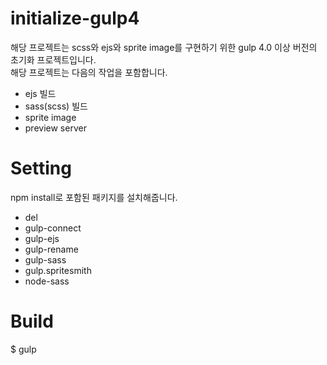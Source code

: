 # initialize-gulp4
해당 프로젝트는 scss와 ejs와 sprite image를 구현하기 위한 gulp 4.0 이상 버전의 초기화 프로젝트입니다.  
해당 프로젝트는 다음의 작업을 포함합니다.  
- ejs 빌드
- sass(scss) 빌드
- sprite image
- preview server

# Setting
npm install로 포함된 패키지를 설치해줍니다.
- del
- gulp-connect
- gulp-ejs
- gulp-rename
- gulp-sass
- gulp.spritesmith
- node-sass

# Build
$ gulp